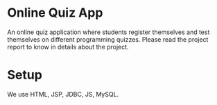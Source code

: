 # Online Quiz App
An online quiz application where students register themselves and test themselves on different programming quizzes. Please read the project report to know in details about the project.

# Setup
We use HTML, JSP, JDBC, JS, MySQL.
